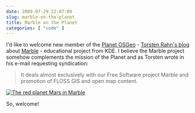 ```yaml
---
date: 2009-07-29 22:07:09
slug: marble-on-the-planet
title: Marble on the Planet
categories: [ "code" ]
---
```


I'd like to welcome new member of the [Planet OSGeo](http://planet.osgeo.org/) - [Torsten Rahn's blog](http://www.kdedevelopers.org/blog/551) about [Marble](http://edu.kde.org/marble/) - educational project from KDE. I believe the Marble project somehow complements the mission of the Planet and as Torsten wrote in his e-mail requesting syndication:





> It deals almost exclusively with our Free Software project Marble and promotion of FLOSS GIS and open map content.





[![The red planet Mars in Marble](http://edu.kde.org/marble/screenshots/0.7/mars2_thumb.jpg)](http://edu.kde.org/marble/current.php)





So, welcome!
